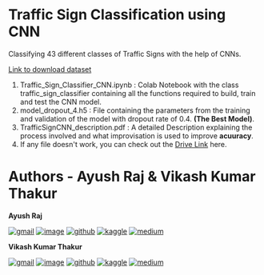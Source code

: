 # Traffic Sign Classification using CNN
Classifying 43 different classes of Traffic Signs with the help of CNNs.

[Link to download dataset](https://www.kaggle.com/valentynsichkar/traffic-signs-preprocessed)

1. Traffic_Sign_Classifier_CNN.ipynb : Colab Notebook with the class traffic_sign_classifier containing all the functions required to build, train and test the CNN model.
2. model_dropout_4.h5 : File containing the parameters from the training and validation of the model with dropout rate of 0.4. **(The Best Model)**.
3. TrafficSignCNN_description.pdf : A detailed Description explaining the process involved and what improvisation is used to improve **acuuracy**.
4. If any file doesn't work, you can check out the [Drive Link](https://drive.google.com/drive/folders/1vsU6xPXYpQMd--cvleCbi5tKedNc9J2m?usp=drive_link) here.

  

  

# Authors - Ayush Raj & Vikash Kumar Thakur



**Ayush Raj**  

[![gmail](https://img.shields.io/badge/Gmail-D14836?style=for-the-badge&logo=gmail&logoColor=white)](ayushraj2349@gmail.com)
[![image](https://img.shields.io/badge/LinkedIn-0077B5?style=for-the-badge&logo=linkedin&logoColor=white)](https://www.linkedin.com/in/ayush-r-bb88b8236/)
[![github](https://img.shields.io/badge/GitHub-100000?style=for-the-badge&logo=github&logoColor=white)](https://github.com/ayushraj2349)
[![kaggle](https://img.shields.io/badge/Kaggle-20BEFF?style=for-the-badge&logo=Kaggle&logoColor=white)](https://www.kaggle.com/ayushraj2349)
[![medium](https://img.shields.io/badge/Medium-12100E?style=for-the-badge&logo=medium&logoColor=white)](https://medium.com/@ayushraj2349)

**Vikash Kumar Thakur**

[![gmail](https://img.shields.io/badge/Gmail-D14836?style=for-the-badge&logo=gmail&logoColor=white)](vkthakur082002@gmail.com)
[![image](https://img.shields.io/badge/LinkedIn-0077B5?style=for-the-badge&logo=linkedin&logoColor=white)](https://www.linkedin.com/in/vkt08/)
[![github](https://img.shields.io/badge/GitHub-100000?style=for-the-badge&logo=github&logoColor=white)](https://github.com/vkt08)
[![kaggle](https://img.shields.io/badge/Kaggle-20BEFF?style=for-the-badge&logo=Kaggle&logoColor=white)](https://www.kaggle.com/vikashkumarthakur08)
[![medium](https://img.shields.io/badge/Medium-12100E?style=for-the-badge&logo=medium&logoColor=white)](https://medium.com/@vkt08)
